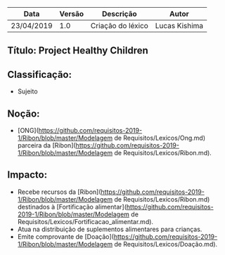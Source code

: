 | Data | Versão | Descrição | Autor |
|---|---|---|---|
| 23/04/2019 | 1.0 | Criação do léxico  | Lucas Kishima |

## Título: Project Healthy Children

## Classificação:

- Sujeito

## Noção:

- [ONG](https://github.com/requisitos-2019-1/Ribon/blob/master/Modelagem de Requisitos/Lexicos/Ong.md) parceira da [Ribon](https://github.com/requisitos-2019-1/Ribon/blob/master/Modelagem de Requisitos/Lexicos/Ribon.md).

## Impacto:

- Recebe recursos da [Ribon](https://github.com/requisitos-2019-1/Ribon/blob/master/Modelagem de Requisitos/Lexicos/Ribon.md) destinados à [Fortificação alimentar](https://github.com/requisitos-2019-1/Ribon/blob/master/Modelagem de Requisitos/Lexicos/Fortificacao_alimentar.md).
- Atua na distribuição de suplementos alimentares para crianças.
- Emite comprovante de [Doação](https://github.com/requisitos-2019-1/Ribon/blob/master/Modelagem de Requisitos/Lexicos/Doação.md).
